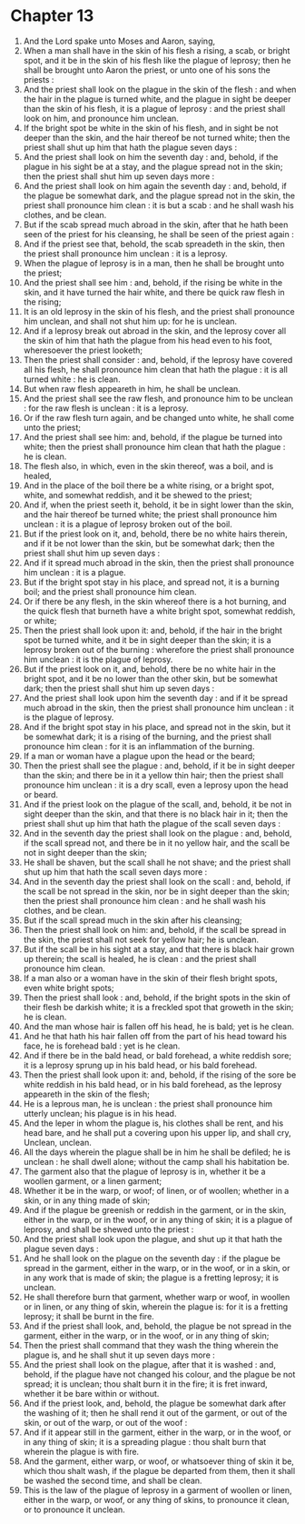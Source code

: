 # Chapter 13

1. And the Lord spake unto Moses and Aaron, saying,
2. When a man shall have in the skin of his flesh a rising, a scab, or bright spot, and it be in the skin of his flesh like the plague of leprosy; then he shall be brought unto Aaron the priest, or unto one of his sons the priests :
3. And the priest shall look on the plague in the skin of the flesh : and when the hair in the plague is turned white, and the plague in sight be deeper than the skin of his flesh, it is a plague of leprosy : and the priest shall look on him, and pronounce him unclean.
4. If the bright spot be white in the skin of his flesh, and in sight be not deeper than the skin, and the hair thereof be not turned white; then the priest shall shut up him that hath the plague seven days :
5. And the priest shall look on him the seventh day : and, behold, if the plague in his sight be at a stay, and the plague spread not in the skin; then the priest shall shut him up seven days more :
6. And the priest shall look on him again the seventh day : and, behold, if the plague be somewhat dark, and the plague spread not in the skin, the priest shall pronounce him clean : it is but a scab : and he shall wash his clothes, and be clean.
7. But if the scab spread much abroad in the skin, after that he hath been seen of the priest for his cleansing, he shall be seen of the priest again :
8. And if the priest see that, behold, the scab spreadeth in the skin, then the priest shall pronounce him unclean : it is a leprosy.
9. When the plague of leprosy is in a man, then he shall be brought unto the priest;
10. And the priest shall see him : and, behold, if the rising be white in the skin, and it have turned the hair white, and there be quick raw flesh in the rising;
11. It is an old leprosy in the skin of his flesh, and the priest shall pronounce him unclean, and shall not shut him up: for he is unclean.
12. And if a leprosy break out abroad in the skin, and the leprosy cover all the skin of him that hath the plague from his head even to his foot, wheresoever the priest looketh;
13. Then the priest shall consider : and, behold, if the leprosy have covered all his flesh, he shall pronounce him clean that hath the plague : it is all turned white : he is clean.
14. But when raw flesh appeareth in him, he shall be unclean.
15. And the priest shall see the raw flesh, and pronounce him to be unclean : for the raw flesh is unclean : it is a leprosy.
16. Or if the raw flesh turn again, and be changed unto white, he shall come unto the priest;
17. And the priest shall see him: and, behold, if the plague be turned into white; then the priest shall pronounce him clean that hath the plague : he is clean.
18. The flesh also, in which, even in the skin thereof, was a boil, and is healed,
19. And in the place of the boil there be a white rising, or a bright spot, white, and somewhat reddish, and it be shewed to the priest;
20. And if, when the priest seeth it, behold, it be in sight lower than the skin, and the hair thereof be turned white; the priest shall pronounce him unclean : it is a plague of leprosy broken out of the boil.
21. But if the priest look on it, and, behold, there be no white hairs therein, and if it be not lower than the skin, but be somewhat dark; then the priest shall shut him up seven days :
22. And if it spread much abroad in the skin, then the priest shall pronounce him unclean : it is a plague.
23. But if the bright spot stay in his place, and spread not, it is a burning boil; and the priest shall pronounce him clean.
24. Or if there be any flesh, in the skin whereof there is a hot burning, and the quick flesh that burneth have a white bright spot, somewhat reddish, or white;
25. Then the priest shall look upon it: and, behold, if the hair in the bright spot be turned white, and it be in sight deeper than the skin; it is a leprosy broken out of the burning : wherefore the priest shall pronounce him unclean : it is the plague of leprosy.
26. But if the priest look on it, and, behold, there be no white hair in the bright spot, and it be no lower than the other skin, but be somewhat dark; then the priest shall shut him up seven days :
27. And the priest shall look upon him the seventh day : and if it be spread much abroad in the skin, then the priest shall pronounce him unclean : it is the plague of leprosy.
28. And if the bright spot stay in his place, and spread not in the skin, but it be somewhat dark; it is a rising of the burning, and the priest shall pronounce him clean : for it is an inflammation of the burning.
29. If a man or woman have a plague upon the head or the beard;
30. Then the priest shall see the plague : and, behold, if it be in sight deeper than the skin; and there be in it a yellow thin hair; then the priest shall pronounce him unclean : it is a dry scall, even a leprosy upon the head or beard.
31. And if the priest look on the plague of the scall, and, behold, it be not in sight deeper than the skin, and that there is no black hair in it; then the priest shall shut up him that hath the plague of the scall seven days :
32. And in the seventh day the priest shall look on the plague : and, behold, if the scall spread not, and there be in it no yellow hair, and the scall be not in sight deeper than the skin;
33. He shall be shaven, but the scall shall he not shave; and the priest shall shut up him that hath the scall seven days more :
34. And in the seventh day the priest shall look on the scall : and, behold, if the scall be not spread in the skin, nor be in sight deeper than the skin; then the priest shall pronounce him clean : and he shall wash his clothes, and be clean.
35. But if the scall spread much in the skin after his cleansing;
36. Then the priest shall look on him: and, behold, if the scall be spread in the skin, the priest shall not seek for yellow hair; he is unclean.
37. But if the scall be in his sight at a stay, and that there is black hair grown up therein; the scall is healed, he is clean : and the priest shall pronounce him clean.
38. If a man also or a woman have in the skin of their flesh bright spots, even white bright spots;
39. Then the priest shall look : and, behold, if the bright spots in the skin of their flesh be darkish white; it is a freckled spot that groweth in the skin; he is clean.
40. And the man whose hair is fallen off his head, he is bald; yet is he clean.
41. And he that hath his hair fallen off from the part of his head toward his face, he is forehead bald : yet is he clean.
42. And if there be in the bald head, or bald forehead, a white reddish sore; it is a leprosy sprung up in his bald head, or his bald forehead.
43. Then the priest shall look upon it: and, behold, if the rising of the sore be white reddish in his bald head, or in his bald forehead, as the leprosy appeareth in the skin of the flesh;
44. He is a leprous man, he is unclean : the priest shall pronounce him utterly unclean; his plague is in his head.
45. And the leper in whom the plague is, his clothes shall be rent, and his head bare, and he shall put a covering upon his upper lip, and shall cry, Unclean, unclean.
46. All the days wherein the plague shall be in him he shall be defiled; he is unclean : he shall dwell alone; without the camp shall his habitation be.
47. The garment also that the plague of leprosy is in, whether it be a woollen garment, or a linen garment;
48. Whether it be in the warp, or woof; of linen, or of woollen; whether in a skin, or in any thing made of skin;
49. And if the plague be greenish or reddish in the garment, or in the skin, either in the warp, or in the woof, or in any thing of skin; it is a plague of leprosy, and shall be shewed unto the priest :
50. And the priest shall look upon the plague, and shut up it that hath the plague seven days :
51. And he shall look on the plague on the seventh day : if the plague be spread in the garment, either in the warp, or in the woof, or in a skin, or in any work that is made of skin; the plague is a fretting leprosy; it is unclean.
52. He shall therefore burn that garment, whether warp or woof, in woollen or in linen, or any thing of skin, wherein the plague is: for it is a fretting leprosy; it shall be burnt in the fire.
53. And if the priest shall look, and, behold, the plague be not spread in the garment, either in the warp, or in the woof, or in any thing of skin;
54. Then the priest shall command that they wash the thing wherein the plague is, and he shall shut it up seven days more :
55. And the priest shall look on the plague, after that it is washed : and, behold, if the plague have not changed his colour, and the plague be not spread; it is unclean; thou shalt burn it in the fire; it is fret inward, whether it be bare within or without.
56. And if the priest look, and, behold, the plague be somewhat dark after the washing of it; then he shall rend it out of the garment, or out of the skin, or out of the warp, or out of the woof :
57. And if it appear still in the garment, either in the warp, or in the woof, or in any thing of skin; it is a spreading plague : thou shalt burn that wherein the plague is with fire.
58. And the garment, either warp, or woof, or whatsoever thing of skin it be, which thou shalt wash, if the plague be departed from them, then it shall be washed the second time, and shall be clean.
59. This is the law of the plague of leprosy in a garment of woollen or linen, either in the warp, or woof, or any thing of skins, to pronounce it clean, or to pronounce it unclean.

